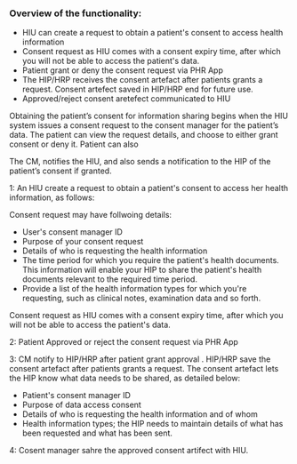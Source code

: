 



### Overview of the functionality:
- HIU can create a request to obtain a patient's consent to access  health information
- Consent request as HIU comes with a consent expiry time, after which you will not be able to access the patient's data.
- Patient grant or deny the consent request via PHR App
- The HIP/HRP receives the consent artefact after patients grants a request. Consent artefect saved in HIP/HRP end for future use.
- Approved/reject consent aretefect communicated to HIU


Obtaining the patient’s consent for information sharing begins when the HIU system issues a consent request to the consent manager for the patient’s data. The patient can view the request details, and choose to either grant consent or deny it. Patient can also 

The CM, notifies the HIU, and also sends a notification to the HIP of the patient’s consent if granted.

1: An HIU create a request to obtain a patient's consent to access her health information, as follows:

Consent request may have follwoing details:
- User's consent manager ID
- Purpose of your consent request
- Details of who is requesting the health information
- The time period for which you require the patient's health documents. This information will enable your HIP to share the patient's health documents relevant to the required time period.
- Provide a list of the health information types for which you're requesting, such as clinical notes, examination data and so forth.

Consent request as HIU comes with a consent expiry time, after which you will not be able to access the patient's data.

2: Patient Approved or reject the consent request via PHR App

3: CM notify to HIP/HRP after patient grant approval . HIP/HRP save the consent artefact after patients grants a request. The consent artefact lets the HIP know what data needs to be shared, as detailed below:

- Patient's consent manager ID
- Purpose of data access consent
- Details of who is requesting the health information and of whom
- Health information types; the HIP needs to maintain details of what has been requested and what has been sent.

4: Cosent manager sahre the approved consent artifect with HIU.

